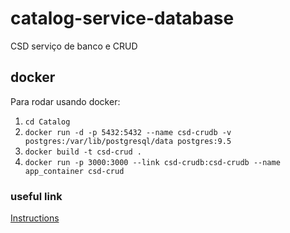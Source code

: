 # catalog-service-database

CSD serviço de banco e CRUD

## docker

Para rodar usando docker:

1.  `cd Catalog`
2.  `docker run -d -p 5432:5432 --name csd-crudb -v postgres:/var/lib/postgresql/data postgres:9.5`
3.  `docker build -t csd-crud .`
4.  `docker run -p 3000:3000 --link csd-crudb:csd-crudb --name app_container csd-crud`

### useful link

[Instructions](http://www.coshx.com.s3-website-us-east-1.amazonaws.com/blog/2016/08/23/configuring-docker-to-work-with-an-existing-rails-application/)
